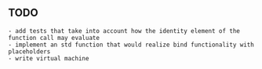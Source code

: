 TODO
----
	- add tests that take into account how the identity element of the function call may evaluate
	- implement an std function that would realize bind functionality with placeholders
	- write virtual machine

